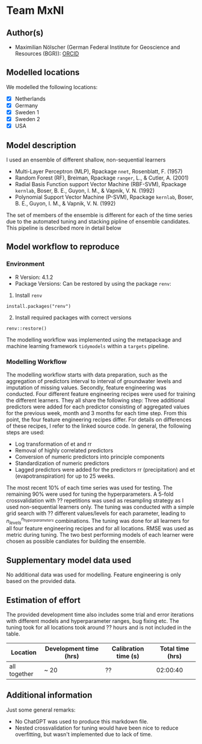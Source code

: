 # Team MxNl
## Author(s)

- Maximilian Nölscher (German Federal Institute for Geoscience and Resources (BGR)): [ORCID](https://orcid.org/0000-0001-5606-1900)

## Modelled locations

We modelled the following locations:

- [x] Netherlands
- [x] Germany
- [x] Sweden 1
- [x] Sweden 2
- [x] USA

## Model description

I used an ensemble of different shallow, non-sequential learners 
- Multi-Layer Perceptron (MLP), Rpackage `nnet`, Rosenblatt, F. (1957)
- Random Forest (RF), Breiman, Rpackage `ranger`, L., & Cutler, A. (2001)
- Radial Basis Function support Vector Machine (RBF-SVM), Rpackage `kernlab`, Boser, B. E., Guyon, I. M., & Vapnik, V. N. (1992)
- Polynomial Support Vector Machine (P-SVM), Rpackage `kernlab`, Boser, B. E., Guyon, I. M., & Vapnik, V. N. (1992)

The set of members of the ensemble is different for each of the time series due to the automated tuning and stacking pipline of ensemble candidates. This pipeline is described more in detail below

## Model workflow to reproduce

### Environment
- R Version: 4.1.2
- Package Versions: Can be restored by using the package `renv`:
1. Install `renv`
```
install.packages("renv")
```
2. Install required packages with correct versions
```
renv::restore()
```
The modelling workflow was implemented using the metapackage and machine learning framework `tidymodels` within a `targets` pipeline.

### Modelling Workflow
The modelling workflow starts with data preparation, such as the aggregation of predictors interval to interval of groundwater levels and imputation of missing values. Secondly, feature engineering was conducted. Four different feature engineering recipes were used for training the different learners. They all share the following step: Three additional predictors were added for each predictor consisting of aggregated values for the previous week, month and 3 months for each time step. 
From this point, the four feature engineering recipes differ. For details on differences of these recipes, I refer to the linked source code. In general, the following steps are used:
- Log transformation of et and rr
- Removal of highly correlated predictors
- Conversion of numeric predictors into principle components
- Standardization of numeric predictors
- Lagged predictors were added for the predictors rr (precipitation) and et (evapotranspiration) for up to 25 weeks.

The most recent 10% of each time series was used for testing. The remaining 90% were used for tuning the hyperparameters. A 5-fold crossvalidation with ?? repetitions was used as resampling strategy as I used non-sequential learners only. The tuning was conducted with a simple grid search with ?? different values/levels for each parameter, leading to $n_{levels}^{n_{hyperparameters}}$ combinations. The tuning was done for all learners for all four feature engineering recipes and for all locations. RMSE was used as metric during tuning. The two best performing models of each learner were chosen as possible candiates for building the ensemble. 

## Supplementary model data used

No additional data was used for modelling. Feature engineering is only based on the provided data.

## Estimation of effort

The provided development time also includes some trial and error iterations with different models and hyperparameter ranges, bug fixing etc.
The tuning took for all locations took around ?? hours and is not included in the table. 

| Location    | Development time (hrs) | Calibration time (s) | Total time (hrs) | 
|-------------|------------------------|----------------------|------------------|
| all together | ~  20                 | ??                   | 02:00:40         |

## Additional information

Just some general remarks:
- No ChatGPT was used to produce this markdown file. 
- Nested crossvalidation for tuning would have been nice to reduce overfitting, but wasn't implemented due to lack of time.
